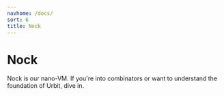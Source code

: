 ```yaml
---
navhome: /docs/
sort: 6
title: Nock
---
```


# Nock

Nock is our nano-VM.  If you're into combinators or want to understand the foundation of Urbit, dive in.

<list/>
